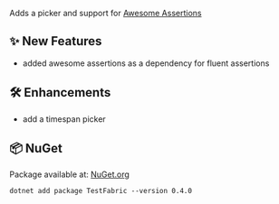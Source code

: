 Adds a picker and support for [Awesome Assertions](https://awesomeassertions.org/)

## ✨ New Features

- added awesome assertions as a dependency for fluent assertions

## 🛠 Enhancements

- add a timespan picker

## 📦 NuGet

Package available at: [NuGet.org](https://www.nuget.org/packages/TestFabric)

```
dotnet add package TestFabric --version 0.4.0
```
